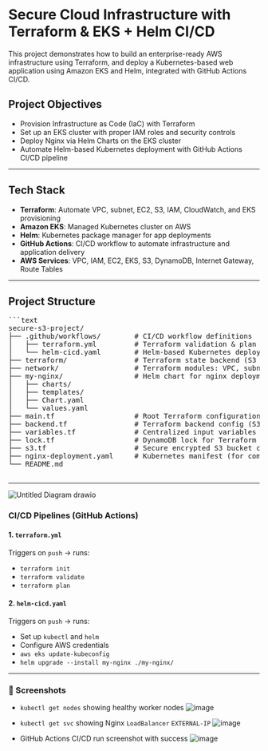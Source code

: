 # Secure Cloud Infrastructure with Terraform & EKS + Helm CI/CD

This project demonstrates how to build an enterprise-ready AWS infrastructure using Terraform, and deploy a Kubernetes-based web application using Amazon EKS and Helm, integrated with GitHub Actions CI/CD.

## Project Objectives

- Provision Infrastructure as Code (IaC) with Terraform
- Set up an EKS cluster with proper IAM roles and security controls
- Deploy Nginx via Helm Charts on the EKS cluster
- Automate Helm-based Kubernetes deployment with GitHub Actions CI/CD pipeline

---

## Tech Stack

- **Terraform**: Automate VPC, subnet, EC2, S3, IAM, CloudWatch, and EKS provisioning  
- **Amazon EKS**: Managed Kubernetes cluster on AWS  
- **Helm**: Kubernetes package manager for app deployments  
- **GitHub Actions**: CI/CD workflow to automate infrastructure and application delivery  
- **AWS Services**: VPC, IAM, EC2, EKS, S3, DynamoDB, Internet Gateway, Route Tables  

---

## Project Structure

<pre>
```text
secure-s3-project/
├── .github/workflows/        # CI/CD workflow definitions
│   ├── terraform.yml         # Terraform validation & plan
│   └── helm-cicd.yaml        # Helm-based Kubernetes deployment
├── terraform/                # Terraform state backend (S3 + DynamoDB)
├── network/                  # Terraform modules: VPC, subnet, route tables, SG, EC2, EKS
├── my-nginx/                 # Helm chart for nginx deployment
│   ├── charts/
│   ├── templates/
│   ├── Chart.yaml
│   └── values.yaml
├── main.tf                   # Root Terraform configuration
├── backend.tf                # Terraform backend config (S3 & DynamoDB)
├── variables.tf              # Centralized input variables
├── lock.tf                   # DynamoDB lock for Terraform state
├── s3.tf                     # Secure encrypted S3 bucket configuration
├── nginx-deployment.yaml     # Kubernetes manifest (for comparison use)
└── README.md

</pre>
---


![Untitled Diagram drawio](https://github.com/user-attachments/assets/c21321a4-3bda-4ce9-8a5d-a0c8765b68c4)





###  CI/CD Pipelines (GitHub Actions)

#### 1. `terraform.yml`

Triggers on `push` → runs:

- `terraform init`
- `terraform validate`
- `terraform plan`

#### 2. `helm-cicd.yaml`

Triggers on `push` → runs:

- Set up `kubectl` and `helm`
- Configure AWS credentials
- `aws eks update-kubeconfig`
- `helm upgrade --install my-nginx ./my-nginx/`

---

### 📸 Screenshots

- `kubectl get nodes` showing healthy worker nodes
  ![image](https://github.com/user-attachments/assets/7ac1e403-1eea-432b-9044-c8d6072f3b12)

- `kubectl get svc` showing Nginx `LoadBalancer` `EXTERNAL-IP`
![image](https://github.com/user-attachments/assets/dc77fddf-d36c-43db-85ef-ee973389b77f)

- GitHub Actions CI/CD run screenshot with success
![image](https://github.com/user-attachments/assets/14184541-cf34-46a1-8442-f5d1b85ce7a7)
